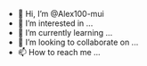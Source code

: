 - 👋 Hi, I’m @Alex100-mui
- 👀 I’m interested in ...
- 🌱 I’m currently learning ...
- 💞️ I’m looking to collaborate on ...
- 📫 How to reach me ...

<!---
Alex100-mui/Alex100-mui is a ✨ special ✨ repository because its `README.md` (this file) appears on your GitHub profile.
You can click the Preview link to take a look at your changes.
--->
